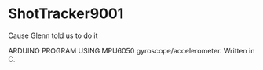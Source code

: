 # ShotTracker9001
Cause Glenn told us to do it

ARDUINO PROGRAM USING MPU6050 gyroscope/accelerometer. Written in C.
